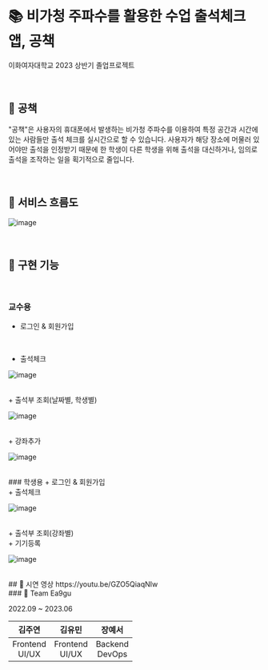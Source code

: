 # 📚 비가청 주파수를 활용한 수업 출석체크 앱, 공책


이화여자대학교 2023 상반기 졸업프로젝트

<br>

## 💫 공책
"공책"은 사용자의 휴대폰에서 발생하는 비가청 주파수를 이용하여 특정 공간과 시간에 있는 사람들만 출석 체크를 실시간으로 할 수 있습니다.
사용자가 해당 장소에 머물러 있어야만 출석을 인정받기 때문에 한 학생이 다른 학생을 위해 출석을 대신하거나, 임의로 출석을 조작하는 일을 획기적으로 줄입니다.

<br>

## 💫 서비스 흐름도
![image](https://github.com/ea9gu/flutter/assets/86945989/80f71a78-dab0-42b1-882d-ea5ffc9e8b40)

<br>

## 💫 구현 기능
<br>

### 교수용
+ 로그인 & 회원가입
<br>

+ 출석체크

![image](https://github.com/ea9gu/flutter/assets/86945989/da68bdff-9724-4ed6-882d-f66e7bb90590)

<br>
+ 출석부 조회(날짜별, 학생별)

![image](https://github.com/ea9gu/flutter/assets/86945989/50847a15-c976-4d89-81e6-a56935b219f2)

<br>
+ 강좌추가

![image](https://github.com/ea9gu/flutter/assets/86945989/a54f468c-059b-4c37-a13a-6ca50d52317d)

<br>
### 학생용
+ 로그인 & 회원가입

<br>
+ 출석체크

![image](https://github.com/ea9gu/flutter/assets/86945989/fc4b0255-b643-4f09-acc5-b01841ee9d4d)

<br>
+ 출석부 조회(강좌별)

<br>
+ 기기등록

![image](https://github.com/ea9gu/flutter/assets/86945989/f8baf949-fb46-49d6-bd39-a13243da4df1)


<br>
## 💫 시연 영상
https://youtu.be/GZO5QiaqNIw




<br>
### 👋 Team Ea9gu

2022.09 ~ 2023.06

|김주연 <br> |김유민 <br> |장예서 <br> |
|:---:|:---:|:---:|
|Frontend<br>UI/UX|Frontend<br>UI/UX|Backend<br>DevOps|
